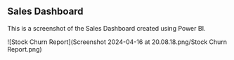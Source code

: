 ## Sales Dashboard

This is a screenshot of the Sales Dashboard created using Power BI.

![Stock Churn Report](Screenshot 2024-04-16 at 20.08.18.png/Stock Churn Report.png)

